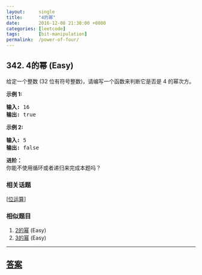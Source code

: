 ```yaml
---
layout:     single
title:      "4的幂"
date:       2016-12-08 21:30:00 +0800
categories: [leetcode]
tags:       [bit-manipulation]
permalink:  /power-of-four/
---
```


## 342. 4的幂 (Easy)

<p>给定一个整数 (32 位有符号整数)，请编写一个函数来判断它是否是 4&nbsp;的幂次方。</p>

<p><strong>示例 1:</strong></p>

<pre><strong>输入: </strong>16
<strong>输出: </strong>true
</pre>

<p><strong>示例 2:</strong></p>

<pre><strong>输入: </strong>5
<strong>输出: </strong>false</pre>

<p><strong>进阶：</strong><br>
你能不使用循环或者递归来完成本题吗？</p>

### 相关话题
  [[位运算](https://github.com/openset/leetcode/tree/master/tag/bit-manipulation/README.md)]

### 相似题目
  1. [2的幂](/power-of-two) (Easy)
  1. [3的幂](/power-of-three) (Easy)

---

## [答案](https://github.com/openset/leetcode/tree/master/problems/power-of-four)
